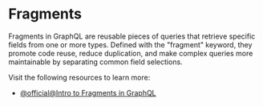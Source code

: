 # Fragments

Fragments in GraphQL are reusable pieces of queries that retrieve specific fields from one or more types. Defined with the "fragment" keyword, they promote code reuse, reduce duplication, and make complex queries more maintainable by separating common field selections.

Visit the following resources to learn more:

- [@official@Intro to Fragments in GraphQL](https://graphql.org/learn/queries/#fragments)